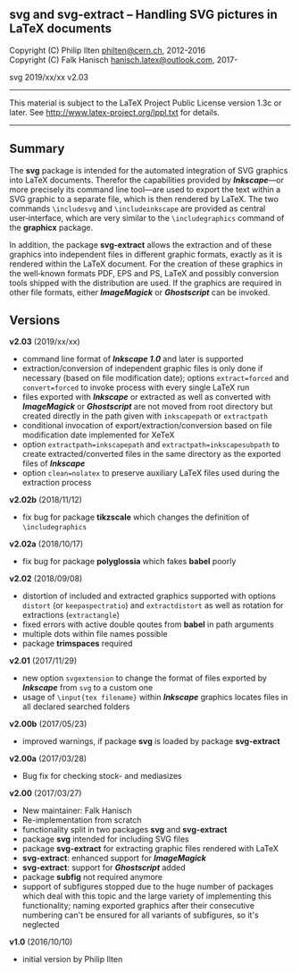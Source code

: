 
 svg and svg-extract &ndash; Handling SVG pictures in LaTeX documents 
----------------------------------------------------------------------------

 Copyright (C) Philip Ilten <philten@cern.ch>, 2012-2016  
 Copyright (C) Falk Hanisch <hanisch.latex@outlook.com>, 2017-

 svg 2019/xx/xx v2.03

----------------------------------------------------------------------------

 This material is subject to the LaTeX Project Public License version 1.3c 
 or later. See http://www.latex-project.org/lppl.txt for details.

----------------------------------------------------------------------------


Summary
-------

The **svg** package is intended for the automated integration of 
SVG&nbsp;graphics into LaTeX&nbsp;documents. Therefor the capabilities provided
by ***Inkscape***&mdash;or more precisely its command line tool&mdash;are used 
to export the text within a SVG&nbsp;graphic to a separate file, which is then 
rendered by LaTeX. The two commands `\includesvg` and `\includeinkscape` are 
provided as central user&#8209;interface, which are very similar to the 
`\includegraphics` command of the **graphicx** package.

In addition, the package **svg-extract** allows the extraction and of these 
graphics into independent files in different graphic formats, exactly as it is
rendered within the LaTeX&nbsp;document. For the creation of these graphics in
the well&#8209;known formats PDF, EPS and&nbsp;PS, LaTeX and possibly
conversion tools shipped with the distribution are used. If the graphics are 
required in other file formats, either ***ImageMagick*** or ***Ghostscript*** 
can be invoked.


Versions
--------

**v2.03** (2019/xx/xx)
+ command line format of ***Inkscape&nbsp;1.0*** and later is supported
+ extraction/conversion of independent graphic&nbsp;files is only done if 
  necessary (based on file modification date); options `extract=forced` 
  and `convert=forced` to invoke process with every single LaTeX&nbsp;run
+ files exported with ***Inkscape*** or extracted as well as converted with
  ***ImageMagick*** or ***Ghostscript*** are not moved from root directory but
  created directly in the path given with `inkscapepath` or `extractpath`
+ conditional invocation of export/extraction/conversion based on file 
  modification date implemented for XeTeX
+ option `extractpath=inkscapepath` and `extractpath=inkscapesubpath` to create 
  extracted/converted files in the same directory as the exported files of 
  ***Inkscape***
+ option `clean=nolatex` to preserve auxiliary LaTeX&nbsp;files used during the 
  extraction process

**v2.02b** (2018/11/12)
+ fix bug for package **tikzscale** which changes the definition of
  `\includegraphics`

**v2.02a** (2018/10/17)
+ fix bug for package **polyglossia** which fakes **babel** poorly

**v2.02** (2018/09/08)
+ distortion of included and extracted graphics supported with options `distort` 
  (or `keepaspectratio`) and `extractdistort` as well as rotation for 
  extractions (`extractangle`)
+ fixed errors with active double qoutes from **babel** in path arguments
+ multiple dots within file names possible
+ package **trimspaces** required

**v2.01** (2017/11/29)
+ new option `svgextension` to change the format of files exported by
  ***Inkscape*** from `svg` to a custom one
+ usage of `\input{tex filename}` within ***Inkscape*** graphics
  locates files in all declared searched folders

**v2.00b** (2017/05/23)
+ improved warnings, if package **svg** is loaded by package **svg-extract**

**v2.00a** (2017/03/28)
+ Bug fix for checking stock- and mediasizes

**v2.00** (2017/03/27)
+ New maintainer: Falk Hanisch
+ Re-implementation from scratch
+ functionality split in two packages **svg** and **svg-extract**
+ package **svg** intended for including SVG files
+ package **svg-extract** for extracting graphic files rendered with LaTeX
+ **svg-extract**: enhanced support for ***ImageMagick***
+ **svg-extract**: support for ***Ghostscript*** added
+ package **subfig** not required anymore
+ support of subfigures stopped due to the huge number of packages which deal 
  with this topic and the large variety of implementing this functionality; 
  naming exported graphics after their consecutive numbering can't be ensured
  for all variants of subfigures, so it's neglected

**v1.0** (2016/10/10)
+ initial version by Philip Ilten
